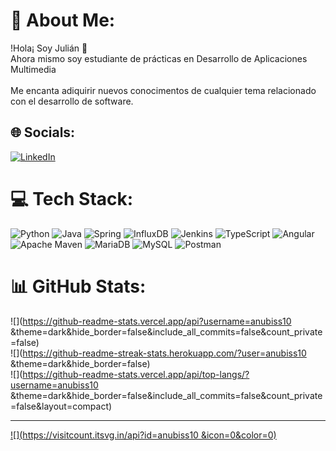 # 💫 About Me:
!Hola¡ Soy Julián 👋<br>Ahora mismo soy estudiante de prácticas en Desarrollo de Aplicaciones Multimedia<br><br>Me encanta adiquirir nuevos conocimentos de cualquier tema relacionado con el desarrollo de software.


## 🌐 Socials:
[![LinkedIn](https://img.shields.io/badge/LinkedIn-%230077B5.svg?logo=linkedin&logoColor=white)](https://linkedin.com/in/julianf-f) 

# 💻 Tech Stack:
![Python](https://img.shields.io/badge/python-3670A0?style=for-the-badge&logo=python&logoColor=ffdd54) ![Java](https://img.shields.io/badge/java-%23ED8B00.svg?style=for-the-badge&logo=openjdk&logoColor=white) ![Spring](https://img.shields.io/badge/spring-%236DB33F.svg?style=for-the-badge&logo=spring&logoColor=white) ![InfluxDB](https://img.shields.io/badge/InfluxDB-22ADF6?style=for-the-badge&logo=InfluxDB&logoColor=white) ![Jenkins](https://img.shields.io/badge/jenkins-%232C5263.svg?style=for-the-badge&logo=jenkins&logoColor=white) ![TypeScript](https://img.shields.io/badge/typescript-%23007ACC.svg?style=for-the-badge&logo=typescript&logoColor=white) ![Angular](https://img.shields.io/badge/angular-%23DD0031.svg?style=for-the-badge&logo=angular&logoColor=white) ![Apache Maven](https://img.shields.io/badge/Apache%20Maven-C71A36?style=for-the-badge&logo=Apache%20Maven&logoColor=white) ![MariaDB](https://img.shields.io/badge/MariaDB-003545?style=for-the-badge&logo=mariadb&logoColor=white) ![MySQL](https://img.shields.io/badge/mysql-%2300000f.svg?style=for-the-badge&logo=mysql&logoColor=white) ![Postman](https://img.shields.io/badge/Postman-FF6C37?style=for-the-badge&logo=postman&logoColor=white)
# 📊 GitHub Stats:
![](https://github-readme-stats.vercel.app/api?username=anubiss10 &theme=dark&hide_border=false&include_all_commits=false&count_private=false)<br/>
![](https://github-readme-streak-stats.herokuapp.com/?user=anubiss10 &theme=dark&hide_border=false)<br/>
![](https://github-readme-stats.vercel.app/api/top-langs/?username=anubiss10 &theme=dark&hide_border=false&include_all_commits=false&count_private=false&layout=compact)

---
[![](https://visitcount.itsvg.in/api?id=anubiss10 &icon=0&color=0)](https://visitcount.itsvg.in)

<!-- Proudly created with GPRM ( https://gprm.itsvg.in ) -->
